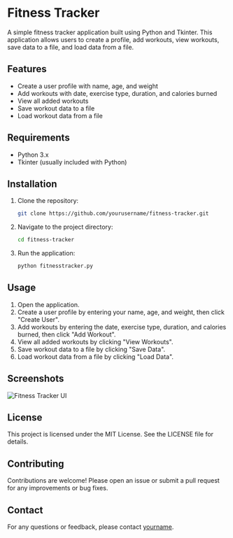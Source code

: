 # Fitness Tracker

A simple fitness tracker application built using Python and Tkinter. This application allows users to create a profile, add workouts, view workouts, save data to a file, and load data from a file.

## Features

- Create a user profile with name, age, and weight
- Add workouts with date, exercise type, duration, and calories burned
- View all added workouts
- Save workout data to a file
- Load workout data from a file

## Requirements

- Python 3.x
- Tkinter (usually included with Python)

## Installation

1. Clone the repository:
    ```sh
    git clone https://github.com/yourusername/fitness-tracker.git
    ```

2. Navigate to the project directory:
    ```sh
    cd fitness-tracker
    ```

3. Run the application:
    ```sh
    python fitnesstracker.py
    ```

## Usage

1. Open the application.
2. Create a user profile by entering your name, age, and weight, then click "Create User".
3. Add workouts by entering the date, exercise type, duration, and calories burned, then click "Add Workout".
4. View all added workouts by clicking "View Workouts".
5. Save workout data to a file by clicking "Save Data".
6. Load workout data from a file by clicking "Load Data".

## Screenshots

![Fitness Tracker UI](screenshot.png)

## License

This project is licensed under the MIT License. See the LICENSE file for details.

## Contributing

Contributions are welcome! Please open an issue or submit a pull request for any improvements or bug fixes.

## Contact

For any questions or feedback, please contact [yourname](mailto:youremail@example.com).

